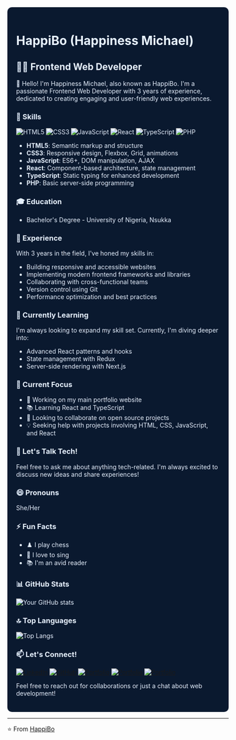 <div style="background-color: #0a192f; color: #e6f1ff; padding: 20px; border-radius: 10px;">

# HappiBo (Happiness Michael)

## 👩‍💻 Frontend Web Developer

👋 Hello! I'm Happiness Michael, also known as HappiBo. I'm a passionate Frontend Web Developer with 3 years of experience, dedicated to creating engaging and user-friendly web experiences.

### 🚀 Skills

![HTML5](https://img.shields.io/badge/-HTML5-E34F26?style=flat-square&logo=html5&logoColor=white)
![CSS3](https://img.shields.io/badge/-CSS3-1572B6?style=flat-square&logo=css3)
![JavaScript](https://img.shields.io/badge/-JavaScript-F7DF1E?style=flat-square&logo=javascript&logoColor=black)
![React](https://img.shields.io/badge/-React-61DAFB?style=flat-square&logo=react&logoColor=black)
![TypeScript](https://img.shields.io/badge/-TypeScript-3178C6?style=flat-square&logo=typescript&logoColor=white)
![PHP](https://img.shields.io/badge/-PHP-777BB4?style=flat-square&logo=php&logoColor=white)

- **HTML5**: Semantic markup and structure
- **CSS3**: Responsive design, Flexbox, Grid, animations
- **JavaScript**: ES6+, DOM manipulation, AJAX
- **React**: Component-based architecture, state management
- **TypeScript**: Static typing for enhanced development
- **PHP**: Basic server-side programming

### 🎓 Education

- Bachelor's Degree - University of Nigeria, Nsukka

### 💼 Experience

With 3 years in the field, I've honed my skills in:

- Building responsive and accessible websites
- Implementing modern frontend frameworks and libraries
- Collaborating with cross-functional teams
- Version control using Git
- Performance optimization and best practices

### 🌱 Currently Learning

I'm always looking to expand my skill set. Currently, I'm diving deeper into:

- Advanced React patterns and hooks
- State management with Redux
- Server-side rendering with Next.js

### 🔭 Current Focus

- 🚀 Working on my main portfolio website
- 📚 Learning React and TypeScript
- 🤝 Looking to collaborate on open source projects
- 💡 Seeking help with projects involving HTML, CSS, JavaScript, and React

### 💬 Let's Talk Tech!

Feel free to ask me about anything tech-related. I'm always excited to discuss new ideas and share experiences!

### 😄 Pronouns

She/Her

### ⚡ Fun Facts

- ♟️ I play chess
- 🎵 I love to sing
- 📚 I'm an avid reader

### 📊 GitHub Stats

![Your GitHub stats](https://github-readme-stats.vercel.app/api?username=Happinesspetra&show_icons=true&theme=tokyonight)

### 🔝 Top Languages

![Top Langs](https://github-readme-stats.vercel.app/api/top-langs/?username=Happinesspetra&layout=compact&theme=tokyonight)

### 📫 Let's Connect!

[![LinkedIn](https://img.shields.io/badge/-LinkedIn-0077B5?style=flat-square&logo=LinkedIn&logoColor=white)](https://www.linkedin.com/in/happiness-michael-26b20a244
)
[![GitHub](https://img.shields.io/badge/-GitHub-181717?style=flat-square&logo=GitHub&logoColor=white)](https://github.com/Happinesspetra)
[![Portfolio](https://img.shields.io/badge/-Portfolio-87CEEB?style=flat-square&logo=Google-Chrome&logoColor=white)](https://happy-chi-ten.vercel.app/)
[![Portfolio](https://img.shields.io/badge/-Portfolio-B19CD9?style=flat-square&logo=Google-Chrome&logoColor=white)](https://hap-happiness-michaels-projects.vercel.app/)
[![Portfolio](https://img.shields.io/badge/-Portfolio-FFC0CB?style=flat-square&logo=Google-Chrome&logoColor=white)](https://happibo-portfolio.vercel.app/)

Feel free to reach out for collaborations or just a chat about web development!

</div>

---

⭐️ From [HappiBo](https://github.com/Happinesspetra)

